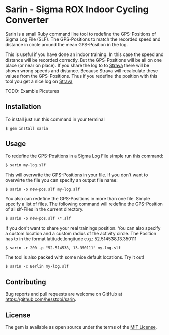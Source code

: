 # Sarin - Sigma ROX Indoor Cycling Converter

Sarin is a small Ruby command line tool to redefine the GPS-Positions of Sigma Log File (SLF).
The GPS-Positions to match the recorded speed and distance in circle around the mean GPS-Position in the log.

This is useful if you have done an indoor training. In this case the speed and distance will be recorded correctly.
But the GPS-Positions will be all on one place (or near on place). If you share the log to to [Strava](https://www.strava.com) there will
be shown wrong speeds and distance. Because Strava will recalculate these values from the GPS-Positions.
Thus if you redefine the position with this tool you get a nice log on [Strava](https://www.strava.com)

TODO: Examble Picutures

## Installation

To install just run this command in your terminal

	$ gem install sarin

## Usage

To redefine the GPS-Positions in a Sigma Log File simple run this command:

	$ sarin my-log.slf

This will overwrite the GPS-Positions in your file. If you don't want to overwirte
the file you can specify an output file name:

	$ sarin -o new-pos.slf my-log.slf

You also can redefine the GPS-Positions in more than one file. Simple specify a list
of files. The following command will redefine the GPS-Position of all slf-Files in the
current directory.

	$ sarin -o new-pos.slf \*.slf

If you don't want to share your real trainings position. You can also specify a
custom location and a custom radius of the activity circle. The Position has to in
the format latitude,longitude e.g.: 52.514538,13.350111

	$ sarin -r 200 -p "52.514538, 13.350111" my-log.slf


The tool is also packed with some nice default locations. Try it out!

	$ sarin -c Berlin my-log.slf

## Contributing

Bug reports and pull requests are welcome on GitHub at https://github.com/hesstobi/sarin.


## License

The gem is available as open source under the terms of the [MIT License](http://opensource.org/licenses/MIT).
